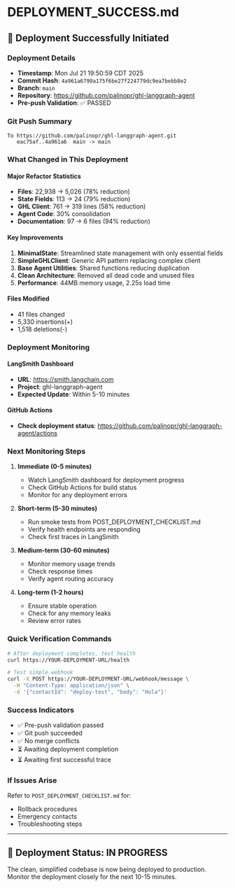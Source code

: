 # DEPLOYMENT_SUCCESS.md

## 🎉 Deployment Successfully Initiated

### Deployment Details
- **Timestamp**: Mon Jul 21 19:50:59 CDT 2025
- **Commit Hash**: `4a961a6799a175f6be27f224779dc9ea7bebb8e2`
- **Branch**: `main`
- **Repository**: https://github.com/palinopr/ghl-langgraph-agent
- **Pre-push Validation**: ✅ PASSED

### Git Push Summary
```
To https://github.com/palinopr/ghl-langgraph-agent.git
   eac75af..4a961a6  main -> main
```

### What Changed in This Deployment

#### Major Refactor Statistics
- **Files**: 22,938 → 5,026 (78% reduction)
- **State Fields**: 113 → 24 (79% reduction)
- **GHL Client**: 761 → 319 lines (58% reduction)
- **Agent Code**: 30% consolidation
- **Documentation**: 97 → 6 files (94% reduction)

#### Key Improvements
1. **MinimalState**: Streamlined state management with only essential fields
2. **SimpleGHLClient**: Generic API pattern replacing complex client
3. **Base Agent Utilities**: Shared functions reducing duplication
4. **Clean Architecture**: Removed all dead code and unused files
5. **Performance**: 44MB memory usage, 2.25s load time

#### Files Modified
- 41 files changed
- 5,330 insertions(+)
- 1,518 deletions(-)

### Deployment Monitoring

#### LangSmith Dashboard
- **URL**: https://smith.langchain.com
- **Project**: ghl-langgraph-agent
- **Expected Update**: Within 5-10 minutes

#### GitHub Actions
- **Check deployment status**: https://github.com/palinopr/ghl-langgraph-agent/actions

### Next Monitoring Steps

1. **Immediate (0-5 minutes)**
   - Watch LangSmith dashboard for deployment progress
   - Check GitHub Actions for build status
   - Monitor for any deployment errors

2. **Short-term (5-30 minutes)**
   - Run smoke tests from POST_DEPLOYMENT_CHECKLIST.md
   - Verify health endpoints are responding
   - Check first traces in LangSmith

3. **Medium-term (30-60 minutes)**
   - Monitor memory usage trends
   - Check response times
   - Verify agent routing accuracy

4. **Long-term (1-2 hours)**
   - Ensure stable operation
   - Check for any memory leaks
   - Review error rates

### Quick Verification Commands

```bash
# After deployment completes, test health
curl https://YOUR-DEPLOYMENT-URL/health

# Test simple webhook
curl -X POST https://YOUR-DEPLOYMENT-URL/webhook/message \
  -H "Content-Type: application/json" \
  -d '{"contactId": "deploy-test", "body": "Hola"}'
```

### Success Indicators
- ✅ Pre-push validation passed
- ✅ Git push succeeded
- ✅ No merge conflicts
- ⏳ Awaiting deployment completion
- ⏳ Awaiting first successful trace

### If Issues Arise
Refer to `POST_DEPLOYMENT_CHECKLIST.md` for:
- Rollback procedures
- Emergency contacts
- Troubleshooting steps

---

## 🚀 Deployment Status: IN PROGRESS

The clean, simplified codebase is now being deployed to production. Monitor the deployment closely for the next 10-15 minutes.